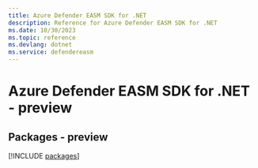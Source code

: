 ```yaml
---
title: Azure Defender EASM SDK for .NET
description: Reference for Azure Defender EASM SDK for .NET
ms.date: 10/30/2023
ms.topic: reference
ms.devlang: dotnet
ms.service: defendereasm
---
```

# Azure Defender EASM SDK for .NET - preview
## Packages - preview
[!INCLUDE [packages](defender-easm-index.md)]